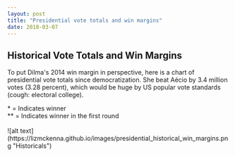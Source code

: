 ```yaml
---
layout: post
title: "Presidential vote totals and win margins"
date: 2018-03-07
---
```

<h2>Historical Vote Totals and Win Margins</h2>

<p> To put Dilma's 2014 win margin in perspective, here is a chart of presidential vote totals since democratization. She beat Aécio by 3.4 million votes (3.28 percent), which would be huge by US popular vote standards (cough: electoral college). <br>
 <p></p>
  * = Indicates winner <br>
  ** = Indicates winner in the first round
<br>
<br>
 ![alt text](https://lizmckenna.github.io/images/presidential_historical_win_margins.png "Historicals")
<br>
